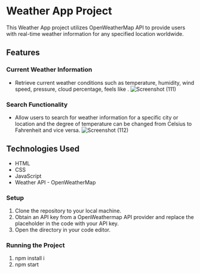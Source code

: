 # Weather App Project

This Weather App project utilizes OpenWeatherMap API to provide users with real-time weather information for any specified location worldwide.

## Features

### Current Weather Information
- Retrieve current weather conditions such as temperature, humidity, wind speed, pressure, cloud percentage, feels like .
  ![Screenshot (111)](https://github.com/erteqa786/Weather-Forecast/assets/60212082/7f2cbfeb-639d-45be-8235-278edc98891a)

### Search Functionality
- Allow users to search for weather information for a specific city or location and the degree of temperature can be changed from Celsius to Fahrenheit and vice versa.
![Screenshot (112)](https://github.com/erteqa786/Weather-Forecast/assets/60212082/8afdbc58-3dd0-4f7d-8f95-b616836f3dd8)


## Technologies Used
- HTML
- CSS
- JavaScript
- Weather API - OpenWeatherMap


### Setup
1. Clone the repository to your local machine.
2. Obtain an API key from a OpenWeathermap API provider and replace the placeholder in the code with your API key.
3. Open the directory in your code editor.

### Running the Project
1. npm install i
2. npm start



